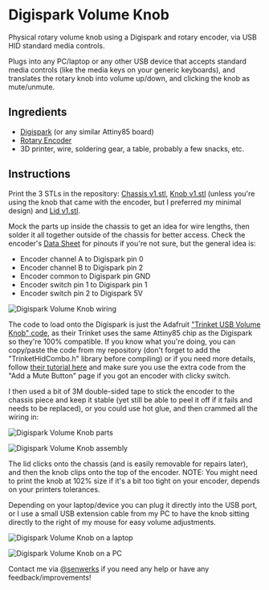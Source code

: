 # Digispark Volume Knob

Physical rotary volume knob using a Digispark and rotary encoder, via USB HID standard media controls.

Plugs into any PC/laptop or any other USB device that accepts standard media controls (like the media keys on your generic keyboards), and translates the rotary knob into volume up/down, and clicking the knob as mute/unmute.

## Ingredients

- [Digispark](http://digistump.com/products/1) (or any similar Attiny85 board)
- [Rotary Encoder](https://core-electronics.com.au/rotary-encoder-extras.html)
- 3D printer, wire, soldering gear, a table, probably a few snacks, etc.

## Instructions

Print the 3 STLs in the repository: [Chassis v1.stl](https://github.com/senwerks/digispark-volume-knob/blob/master/Chassis%20v1.stl), [Knob v1.stl](https://github.com/senwerks/digispark-volume-knob/blob/main/Knob%20v1.stl) (unless you're using the knob that came with the encoder, but I preferred my minimal design) and [Lid v1.stl](https://github.com/senwerks/digispark-volume-knob/blob/master/Lid%20v1.stl).

Mock the parts up inside the chassis to get an idea for wire lengths, then solder it all together outside of the chassis for better access. Check the encoder's [Data Sheet](https://cdn-shop.adafruit.com/datasheets/pec11.pdf) for pinouts if you're not sure, but the general idea is:

- Encoder channel A to Digispark pin 0
- Encoder channel B to Digispark pin 2
- Encoder common to Digispark pin GND
- Encoder switch pin 1 to Digispark pin 1
- Encoder switch pin 2 to Digispark 5V

![Digispark Volume Knob wiring](https://raw.githubusercontent.com/senwerks/digispark-volume-knob/main/Meta/DigisparkVolumeKnob-Wiring.jpg)

The code to load onto the Digispark is just the Adafruit ["Trinket USB Volume Knob" code](https://learn.adafruit.com/trinket-usb-volume-knob/add-a-mute-button), as their Trinket uses the same Attiny85 chip as the Digispark so they're 100% compatible. If you know what you're doing, you can copy/paste the code from my repository (don't forget to add the "TrinketHidCombo.h" library before compiling) or if you need more details, follow [their tutorial here](https://learn.adafruit.com/trinket-usb-volume-knob/code) and make sure you use the extra code from the "Add a Mute Button" page if you got an encoder with clicky switch.

I then used a bit of 3M double-sided tape to stick the encoder to the chassis piece and keep it stable (yet still be able to peel it off if it fails and needs to be replaced), or you could use hot glue, and then crammed all the wiring in:



![Digispark Volume Knob parts](https://raw.githubusercontent.com/senwerks/digispark-volume-knob/main/Meta/DigisparkVolumeKnob-Parts.jpg)

![Digispark Volume Knob assembly](https://raw.githubusercontent.com/senwerks/digispark-volume-knob/main/Meta/DigisparkVolumeKnob-Assembly.jpg)

The lid clicks onto the chassis (and is easily removable for repairs later), and then the knob clips onto the top of the encoder. NOTE: You might need to print the knob at 102% size if it's a bit too tight on your encoder, depends on your printers tolerances.

Depending on your laptop/device you can plug it directly into the USB port, or I use a small USB extension cable from my PC to have the knob sitting directly to the right of my mouse for easy volume adjustments.

![Digispark Volume Knob on a laptop](https://raw.githubusercontent.com/senwerks/digispark-volume-knob/main/Meta/DigisparkVolumeKnob-Laptop.jpg)

![Digispark Volume Knob on a PC](https://raw.githubusercontent.com/senwerks/digispark-volume-knob/main/Meta/DigisparkVolumeKnob-Dekstop.jpg)

Contact me via [@senwerks](https://twitter.com/senwerks) if you need any help or have any feedback/improvements!